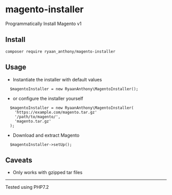 # magento-installer
Programmatically Install Magento v1

## Install

```
composer require ryaan_anthony/magento-installer
```

## Usage

* Instantiate the installer with default values

```  
  $magentoInstaller = new RyaanAnthony\MagentoInstaller();
```

* or configure the installer yourself

```
  $magentoInstaller = new RyaanAnthony\MagentoInstaller(
    'https://example.com/magento.tar.gz'
    '/path/to/magento/',
    'magento.tar.gz'
  );   
```

* Download and extract Magento 

```
  $magentoInstaller->setUp();
```


## Caveats

* Only works with gzipped tar files

- - -
Tested using PHP7.2